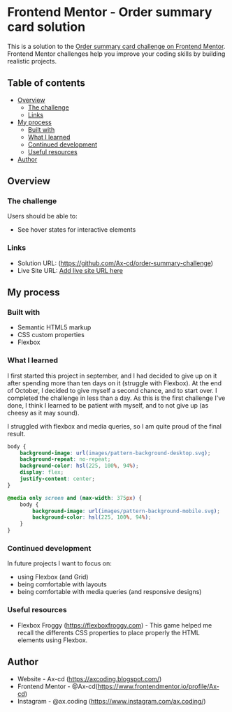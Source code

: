 # Frontend Mentor - Order summary card solution

This is a solution to the [Order summary card challenge on Frontend Mentor](https://www.frontendmentor.io/challenges/order-summary-component-QlPmajDUj). Frontend Mentor challenges help you improve your coding skills by building realistic projects. 

## Table of contents

- [Overview](#overview)
  - [The challenge](#the-challenge)
  - [Links](#links)
- [My process](#my-process)
  - [Built with](#built-with)
  - [What I learned](#what-i-learned)
  - [Continued development](#continued-development)
  - [Useful resources](#useful-resources)
- [Author](#author)

## Overview

### The challenge

Users should be able to:

- See hover states for interactive elements

### Links

- Solution URL: (https://github.com/Ax-cd/order-summary-challenge)
- Live Site URL: [Add live site URL here](https://ax-cd.github.io/order-summary-challenge/)



## My process

### Built with

- Semantic HTML5 markup
- CSS custom properties
- Flexbox

### What I learned
I first started this project in september, and I had decided to give up on it after spending more than ten days on it (struggle with Flexbox).
At the end of October, I decided to give myself a second chance, and to start over. I completed the challenge in less than a day.
As this is the first challenge I've done, I think I learned to be patient with myself, and to not give up (as cheesy as it may sound).

I struggled with flexbox and media queries, so I am quite proud of the final result.

```css
body {
    background-image: url(images/pattern-background-desktop.svg);
    background-repeat: no-repeat;
    background-color: hsl(225, 100%, 94%);
    display: flex;
    justify-content: center;
}

@media only screen and (max-width: 375px) {
    body {
        background-image: url(images/pattern-background-mobile.svg);
        background-color: hsl(225, 100%, 94%);
    }
}
```

### Continued development
In future projects I want to focus on:
- using Flexbox (and Grid)
- being comfortable with layouts
- being comfortable with media queries (and responsive designs)

### Useful resources

- Flexbox Froggy (https://flexboxfroggy.com) - This game helped me recall the differents CSS properties to place properly the HTML elements using Flexbox.



## Author

- Website - Ax-cd (https://axcoding.blogspot.com/)
- Frontend Mentor - @Ax-cd(https://www.frontendmentor.io/profile/Ax-cd)
- Instagram - @ax.coding (https://www.instagram.com/ax.coding/)
